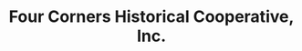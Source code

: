 ---
layout: repo
title: "Four Corners Historical Cooperative, Inc."
id: 521
permalink: repos/521/
---